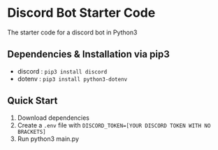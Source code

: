 # Discord Bot Starter Code
The starter code for a discord bot in Python3 

## Dependencies & Installation via pip3
* discord : ```pip3 install discord```
* dotenv : ```pip3 install python3-dotenv```

## Quick Start
1. Download dependencies
2. Create a ```.env``` file with ```DISCORD_TOKEN=[YOUR DISCORD TOKEN WITH NO BRACKETS]```
3. Run python3 main.py
